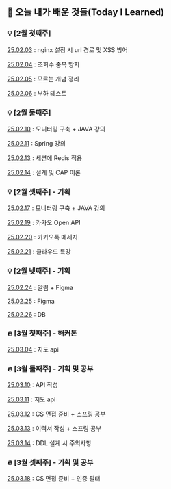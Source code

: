 ## :pushpin: 오늘 내가 배운 것들(Today I Learned)

### :bulb: [2월 첫째주]

[25.02.03](https://github.com/100-hours-a-week/sen-till/blob/main/FEB/2025-02-03.md) : nginx 설정 시 url 경로 및 XSS 방어

[25.02.04](https://github.com/100-hours-a-week/sen-till/blob/main/FEB/2025-02-04.md) : 조회수 중복 방지

[25.02.05](https://github.com/100-hours-a-week/sen-till/blob/main/FEB/2025-02-05.md) : 모르는 개념 정리

[25.02.06](https://github.com/100-hours-a-week/sen-till/blob/main/FEB/2025-02-06.md) : 부하 테스트

### :bulb: [2월 둘째주]

[25.02.10](https://github.com/100-hours-a-week/sen-till/blob/main/FEB/2025-02-10.md) : 모니터링 구축 + JAVA 강의

[25.02.11](https://github.com/100-hours-a-week/sen-till/blob/main/FEB/2025-02-11.md) : Spring 강의

[25.02.13](https://github.com/100-hours-a-week/sen-till/blob/main/FEB/2025-02-13.md) : 세션에 Redis 적용

[25.02.14](https://github.com/100-hours-a-week/sen-till/blob/main/FEB/2025-02-14.md) : 설계 및 CAP 이론

### :bulb: [2월 셋째주] - 기획

[25.02.17](https://github.com/100-hours-a-week/sen-till/blob/main/FEB/2025-02-17.md) : 모니터링 구축 + JAVA 강의

[25.02.19](https://github.com/100-hours-a-week/sen-till/blob/main/FEB/2025-02-19.md) : 카카오 Open API

[25.02.20](https://github.com/100-hours-a-week/sen-till/blob/main/FEB/2025-02-20.md) : 카카오톡 메세지

[25.02.21](https://github.com/100-hours-a-week/sen-till/blob/main/FEB/2025-02-21.md) : 클라우드 특강

### :bulb: [2월 넷째주] - 기획

[25.02.24](https://github.com/100-hours-a-week/sen-till/blob/main/FEB/2025-02-24.md) : 알림 + Figma

[25.02.25](https://github.com/100-hours-a-week/sen-till/blob/main/FEB/2025-02-25.md) : Figma

[25.02.26](https://github.com/100-hours-a-week/sen-till/blob/main/FEB/2025-02-26.md) : DB

### :fire: [3월 첫째주] - 해커톤

[25.03.04](https://github.com/100-hours-a-week/sen-till/blob/main/MAR/2025-03-04.md) : 지도 api

### :fire: [3월 둘째주] - 기획 및 공부

[25.03.10](https://github.com/100-hours-a-week/sen-till/blob/main/MAR/2025-03-10.md) : API 작성

[25.03.11](https://github.com/100-hours-a-week/sen-till/blob/main/MAR/2025-03-11.md) : 지도 api

[25.03.12](https://github.com/100-hours-a-week/sen-till/blob/main/MAR/2025-03-12.md) : CS 면접 준비 + 스프링 공부

[25.03.13](https://github.com/100-hours-a-week/sen-till/blob/main/MAR/2025-03-13.md) : 이력서 작성 + 스프링 공부

[25.03.14](https://github.com/100-hours-a-week/sen-till/blob/main/MAR/2025-03-14.md) : DDL 설계 시 주의사항

### :fire: [3월 셋째주] - 기획 및 공부

[25.03.18](https://github.com/100-hours-a-week/sen-till/blob/main/MAR/2025-03-18.md) : CS 면접 준비 + 인증 필터
